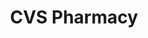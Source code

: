 ---
title: "CVS Pharmacy"
url: /indianapolis/cvs-pharmacy-north-high-school-road/
shop: Drogerie
---